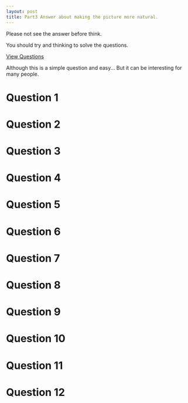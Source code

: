 ```yaml
---
layout: post
title: Part3 Answer about making the picture more natural.
---
```


Please not see the answer before think.

You should try and thinking to solve the questions.

[View Questions](https://basemax.github.io/2019/02/02/Part3-Question-Make-the-picture-more-natural.html)

Although this is a simple question and easy...
But it can be interesting for many people.

# Question 1

# Question 2

# Question 3

# Question 4

# Question 5

# Question 6

# Question 7

# Question 8

# Question 9

# Question 10

# Question 11

# Question 12


